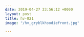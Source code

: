 ```yaml
---
date: 2019-04-27 23:56:12 +0000
layout: post
title: hv-021
image: "/hv_gryblkhoodiefront.jpg"

---
```

